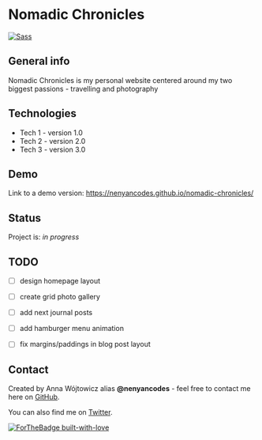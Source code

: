 
# Nomadic Chronicles 
[![Sass](https://img.shields.io/badge/Sass-v^1.26.5-#CC6699.svg)](https://shields.io/)

## General info
Nomadic Chronicles is my personal website centered around my two biggest passions - travelling and photography 

## Technologies
* Tech 1 - version 1.0
* Tech 2 - version 2.0
* Tech 3 - version 3.0

## Demo
Link to a demo version: https://nenyancodes.github.io/nomadic-chronicles/ 

## Status
Project is: _in progress_

## TODO
* [ ] design homepage layout
* [ ] create grid photo gallery
* [ ] add next journal posts
* [ ] add hamburger menu animation
* [ ] fix margins/paddings in blog post layout


## Contact
Created by Anna Wójtowicz alias __@nenyancodes__ - feel free to contact me here on [GitHub](https://github.com/nenyancodes).

You can also find me on [Twitter](https://twitter.com/nenyancodes).


[![ForTheBadge built-with-love](http://ForTheBadge.com/images/badges/built-with-love.svg)](https://GitHub.com/Naereen/)


